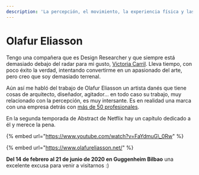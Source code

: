 ```yaml
---
description: 'La percepción, el movimiento, la experiencia física y las sensaciones'
---
```


# Olafur Eliasson

Tengo una compañera que es Design Researcher y que siempre está demasiado debajo del radar para mi gusto, [Victoria Carril](https://www.linkedin.com/in/carril67/). Lleva tiempo, con poco éxito la verdad, intentando convertirme en un apasionado del arte, pero creo que soy demasiado terrenal.

Aún así me habló del trabajo de Olafur Eliasson un artista danés que tiene cosas de arquitecto, diseñador, agitador… en todo caso su trabajo, muy relacionado con la percepción, es muy intersante. Es en realidad una marca con una empresa detrás con [más de 50 profesionales](https://www.linkedin.com/search/results/people/?facetCurrentCompany=%5B%2212520645%22%5D).

En la segunda temporada de Abstract de Netflix hay un capítulo dedicado a él y merece la pena.

{% embed url="https://www.youtube.com/watch?v=FaYdmuG\_0Rw" %}

{% embed url="https://www.olafureliasson.net/" %}

**Del 14 de febrero al 21 de junio de 2020 en Guggenheim Bilbao** una excelente excusa para venir a visitarnos :\)

